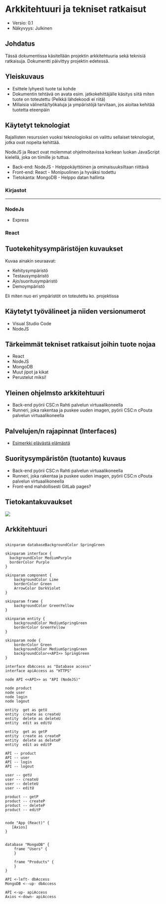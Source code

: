 # Arkkitehtuuri ja tekniset ratkaisut

* Versio: 0.1
* Näkyvyys: Julkinen

## Johdatus

Tässä dokumentissa käsitellään projektin arkkitehtuuria sekä teknisiä ratkaisuja. Dokumentti päivittyy projektin edetessä.

## Yleiskuvaus

* Esittele lyhyesti tuote tai kohde
* Dokumentin tehtävä on avata esim. jatkokehittäjälle käsitys siitä miten tuote on toteutettu (Pelkkä lähdekoodi ei riitä)
* Millaisia välineitä/työkaluja ja ympäristöjä tarvitaan, jos aioitaa kehitää tuotetta eteenpäin

## Käytetyt teknologiat

Rajallisten resurssien vuoksi teknologioiksi on valittu sellaiset teknologiat, jotka ovat nopeita kehittää.

NodeJS ja React ovat molemmat ohjelmoitavissa korkean luokan JavaScript kielellä, joka on tiimille jo tuttua.

* Back-end: NodeJS - Helppokäyttöinen ja ominaisuuksiltaan riittävä
* Front-end: React - Monipuolinen ja hyväksi todettu
* Tietokanta: MongoDB - Helppo datan hallinta

### Kirjastot
---------------------
### NodeJs

* Express

### React


## Tuotekehitysympäristöjen kuvaukset

Kuvaa ainakin seuraavat:

* Kehitysympäristö
* Testausympäristö
* Ajo/suoritusympäristö
* Demoympäristö

Eli miten nuo eri ympäristöt on toteutettu ko. projektissa

## Käytetyt työvälineet ja niiden versionumerot

* Visual Studio Code
* NodeJS

## Tärkeimmät tekniset ratkaisut joihin tuote nojaa

* React
* NodeJS
* MongoDB
* Muut jipot ja kikat
* Perustelut miksi! 
  
## Yleinen ohjelmsto arkkitehtuuri

* Back-end pyörii CSC:n Rahti palvelun virtuaalikoneella
* Runneri, joka rakentaa ja puskee uuden imagen, pyörii CSC:n cPouta palvelun virtuaalikoneella

## Palvelujen/n rajapinnat (Interfaces)

* [Esimerkki elävästä elämästä](https://virkailija.opintopolku.fi/koodisto-service/swagger/index.html)

## Suoritysympäristön (tuotanto) kuvaus

* Back-end pyörii CSC:n Rahti palvelun virtuaalikoneella
* Runneri, joka rakentaa ja puskee uuden imagen, pyörii CSC:n cPouta palvelun virtuaalikoneella
* Front-end mahdollisesti GitLab pages?

## Tietokantakuvaukset

![](http://plantuml.labranet.jamk.fi/png/U9nrairl4p4GnS_nN-4ZNoi11xXKbP8KAYI24843GYXolDFjgBPdcR4R0k9_hxsRZzsGtbQ_zzRpvjboXw4rRBncIg6sn05Oltwfv208_4eGBEY_QZ9bfisS7B6-Pe3m7PoZJUOs4i-8Q-17LMFlccv8xrYsZA7fV3l7UmgnrsOkcmTqYNz0ltex89-C1pqrBVnM_zGWh7L6f2Gz7RU06fCV3HtctKKTRVWHFPnPRNqIheiofyG8h2Q7kBd3oJH6ndMAS5pYJScxeD3GrKm_gohTCjN9HXd19C2YLB_DNhYuq4yMB_GItJtmKtrvkJViZ-WSduUEt8H-ZY5gh5LLvM-9fG0TSkOHa5lYU0LYHzJboMTWGpqmp6RxeyS_TGHx6t933OASqotvbWA4U5Q5S8zCmMVzItvmoE0VizeaaNmkkzFATWvlm6wjWsKqCSbHM2V1029VjoqSQNu4Df_KWpMHqoZpqYJU8DGZ_A46KswiBxgxbgxbRwSjZsh-l-S30M_GxL3vennvdTzfgzHgfTy5ozisGgrNg-oeTZ-rUVWcFy6Iv07kdZcV)

## Arkkitehtuuri

```plantuml

skinparam databaseBackgroundColor SpringGreen

skinparam interface {
  backgroundColor MediumPurple
  borderColor Purple
}

skinparam component {
	backgroundColor Lime
	borderColor Green
	ArrowColor DarkViolet
}

skinparam frame {
	backgroundColor GreenYellow
}

skinparam entity { 
    backgroundColor MediumSpringGreen
    borderColor GreenYellow
}

skinparam node {
	borderColor Green
	backgroundColor MediumSpringGreen
    backgroundColor<<API>> SpringGreen
}

interface dbAccess as "Database access"
interface apiAccess as "HTTPS"
  
node API <<API>> as "API (NodeJS)"

node product
node user
node login
node logout

entity  get as getU
entity  create as createU
entity  delete as deleteU
entity  edit as editU

entity  get as getP
entity  create as createP
entity  delete as deleteP
entity  edit as editP

API -- product
API -- user
API -- login
API -- logout

user -- getU
user -- createU
user -- deleteU
user -- editU

product -- getP
product -- createP
product -- deleteP
product -- editP


node "App (React)" {
   [Axios]
}
  

database "MongoDB" {
    frame "Users" {
    }

    frame "Products" {
    }
}
  
API <-left- dbAccess
MongoDB <--up- dbAccess

API <-up- apiAccess  
Axios <-down- apiAccess


  
```